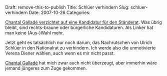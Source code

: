 Draft: remove-this-to-publish
Title: Schlüer verhindern
Slug: schluer-verhindern
Date: 2007-10-26
Categories:

[Chantal Galladé verzichtet auf eine Kandidatur für den Ständerat](http://www.nzz.ch/_1.575094.html). Was übrig bleibt, sind rechts-braune oder bürgerliche Kandidaturen. Als Linker hat man keine (Aus-)Wahl mehr.

Jetzt geht es tatsächlich nur noch darum, das Nachrutschen von Ulrich Schlüer in den Nationalrat zu verhindern. Ich werde also die unmotivierte Verena Diener wählen, auch wenn es mir nicht passt.

[Chantal Galladé](http://spinlock.ch/blog/2007/10/16/sp-und-links-grune-linksautonome/) hat mich zwar auch nicht überzeugt, aber immerhin wäre jemand jüngeres zum Zuge gekommen.
